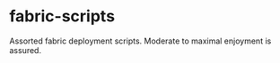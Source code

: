 fabric-scripts
==============

Assorted fabric deployment scripts. Moderate to maximal enjoyment is assured.

